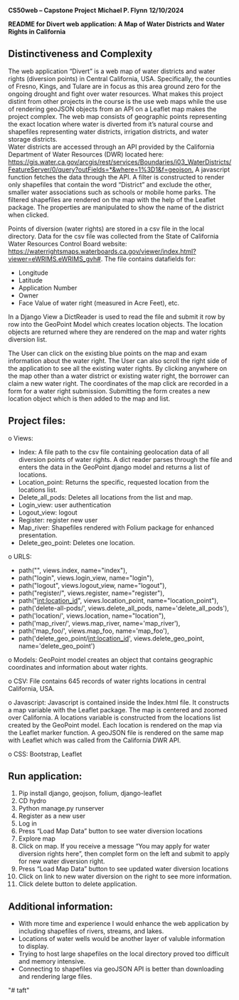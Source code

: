 **CS50web – Capstone Project**
**Michael P. Flynn**
**12/10/2024**

**README for Divert web application:  A Map of Water Districts and Water Rights in California**


## Distinctiveness and Complexity
The web application “Divert” is a web map of water districts and water rights (diversion points) in Central California, USA.  Specifically, the counties of Fresno, Kings, and Tulare are in focus as this area ground zero for the ongoing drought and fight over water resources.  What makes this project distint from other projects in the course is the use web maps while the use of rendering geoJSON objects from an API on a Leaflet map makes the project complex.  The web map consists of geographic points representing the exact location where water is diverted from it’s natural course and shapefiles representing water districts, irrigation districts, and water storage districts.  
Water districts are accessed through an API provided by the California Department of Water Resources (DWR) located here: <https://gis.water.ca.gov/arcgis/rest/services/Boundaries/i03_WaterDistricts/FeatureServer/0/query?outFields=*&where=1%3D1&f=geojson.>  A javascript function fetches the data through the API.  A filter is constructed to render only shapefiles that contain the word “District” and exclude the other, smaller water associations such as schools or mobile home parks.  The filtered shapefiles are rendered on the map with the help of the Leaflet package.  The properties are manipulated to show the name of the district when clicked.  

Points of diversion (water rights) are stored in a csv file in the local directory.  Data for the csv file was collected from the State of California Water Resources Control Board website:  <https://waterrightsmaps.waterboards.ca.gov/viewer/index.html?viewer=eWRIMS.eWRIMS_gvh#>.  The file contains datafields for:
- Longitude
- Latitude
- Application Number
- Owner
- Face Value of water right (measured in Acre Feet), etc.

In a Django View a DictReader is used to read the file and submit it row by row into the GeoPoint Model which creates location objects.  The location objects are returned where they are rendered on the map and water rights diversion list.  

The User can click on the existing blue points on the map and exam information about the water right.  The User can also scroll the right side of the application to see all the existing water rights.  By clicking anywhere on the map other than a water district or existing water right, the borrower can claim a new water right.  The coordinates of the map click are recorded in a form for a water right submission.  Submitting the form creates a new location object which is then added to the map and list.  

## Project files:
o	Views:
- Index:  A file path to the csv file containing geolocation data of all diversion points of water rights.  A dict reader parses through the file and enters the data in the GeoPoint django model  and returns a list of locations.
- Location_point:  Returns the specific, requested location from the locations list.
- Delete_all_pods:  Deletes all locations from the list and map.
- Login_view:  user authentication
- Logout_view:  logout
- Register:  register new user
- Map_river:  Shapefiles rendered with Folium package for enhanced presentation.
- Delete_geo_point:  Deletes one location.

o	URLS:
- path("", views.index, name="index"),
- path("login", views.login_view, name="login"),
- path("logout", views.logout_view, name="logout"),
- path("register/", views.register, name="register"),
- path("<int:location_id>", views.location_point, name="location_point"),
- path('delete-all-pods/', views.delete_all_pods, name='delete_all_pods'),
- path('location/', views.location, name="location"),
- path('map_river/', views.map_river, name='map_river'),
- path('map_foo/', views.map_foo, name='map_foo'),
- path('delete_geo_point/<int:location_id>', views.delete_geo_point, name='delete_geo_point')

o	Models:  GeoPoint model creates an object that contains geographic coordinates and information about water rights.

o	CSV:  File contains 645 records of water rights locations in central California, USA. 

o	Javascript:  Javascript is contained inside the Index.html file.  It constructs a map variable with the Leaflet package.  The map is centered and zoomed over California.  A locations variable is constructed from the locations list created by the GeoPoint model.  Each location is rendered on the map via the Leaflet marker function.  A geoJSON file is rendered on the same map with Leaflet which was called from the California DWR API. 

o	CSS:  Bootstrap, Leaflet

## Run application:
1.	Pip install django, geojson, folium, django-leaflet
2.	CD hydro
3.	Python manage.py runserver
4.	Register as a new user
5.	Log in
6.	Press “Load Map Data” button to see water diversion locations
7.	Explore map
8.	Click on map.  If you receive a message “You may apply for water diversion rights here”, then complet form on the left and submit to apply for new water diversion right.
9.	Press “Load Map Data” button to see updated water diversion locations
10.	Click on link to new water diversion on the right to see more information.
11.	Click delete button to delete application.


## Additional information:
- With more time and experience I would enhance the web application by including shapefiles of rivers, streams, and lakes.
- Locations of water wells would be another layer of valuble information to display.
- Trying to host large shapefiles on the local directory proved too difficult and memory intensive.
- Connecting to shapefiles via geoJSON API is better than downloading and rendering large files.











"# taft" 
